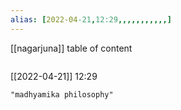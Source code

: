 ```yaml
---
alias: [2022-04-21,12:29,,,,,,,,,,,]
---
```

[[nagarjuna]]
table of content
```toc
```

[[2022-04-21]] 12:29

```query
"madhyamika philosophy"
```